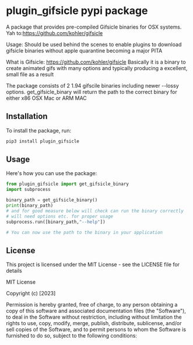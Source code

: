 # plugin_gifsicle pypi package

A package that provides pre-compiled Gifsicle binaries for OSX systems.
Yah to:https://github.com/kohler/gifsicle

Usage:  Should be used behind the scenes to enable plugins to download gifsicle binaries without apple quarantine becoming a major PITA

What is Gifsicle:
https://github.com/kohler/gifsicle
Basically it is a binary to create animated gifs with many options and typically producing a excellent, small file as a result

The package consists of 2 1.94 gifscile binaries including newer --lossy options.
get_gifsicle_binary will return the path to the correct binary for either x86 OSX Mac or ARM MAC

## Installation

To install the package, run:

```python
pip3 install plugin_gifsicle
```

## Usage

Here's how you can use the package:

```python
from plugin_gifsicle import get_gifsicle_binary
import subprocess

binary_path = get_gifsicle_binary()
print(binary_path)
# and for good measure below will check can run the binary correctly
# will need options etc. for proper usage
subprocess.run([binary_path,"--help"])

# You can now use the path to the binary in your application
```

## License

This project is licensed under the MIT License - see the LICENSE file for details

MIT License

Copyright (c) [2023]

Permission is hereby granted, free of charge, to any person obtaining a copy
of this software and associated documentation files (the "Software"), to deal
in the Software without restriction, including without limitation the rights
to use, copy, modify, merge, publish, distribute, sublicense, and/or sell
copies of the Software, and to permit persons to whom the Software is
furnished to do so, subject to the following conditions:
